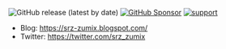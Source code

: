 ![GitHub release (latest by date)](https://img.shields.io/github/v/release/srz-zumix/srz-zumix)
[![GitHub Sponsor](https://img.shields.io/static/v1?label=Sponsor&message=%E2%9D%A4&logo=GitHub)](https://github.com/sponsors/srz-zumix)
[![support](https://img.shields.io/badge/%24-support-orange.svg)](https://amzn.asia/6fNxDZU)


* Blog: https://srz-zumix.blogspot.com/
* Twitter: https://twitter.com/srz_zumix
